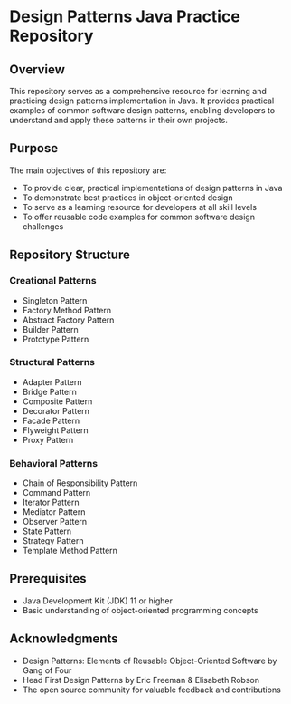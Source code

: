 # Design Patterns Java Practice Repository

## Overview
This repository serves as a comprehensive resource for learning and practicing design patterns implementation in Java. It provides practical examples of common software design patterns, enabling developers to understand and apply these patterns in their own projects.

## Purpose
The main objectives of this repository are:
- To provide clear, practical implementations of design patterns in Java
- To demonstrate best practices in object-oriented design
- To serve as a learning resource for developers at all skill levels
- To offer reusable code examples for common software design challenges

## Repository Structure

### Creational Patterns
- Singleton Pattern
- Factory Method Pattern
- Abstract Factory Pattern
- Builder Pattern
- Prototype Pattern

### Structural Patterns
- Adapter Pattern
- Bridge Pattern
- Composite Pattern
- Decorator Pattern
- Facade Pattern
- Flyweight Pattern
- Proxy Pattern

### Behavioral Patterns
- Chain of Responsibility Pattern
- Command Pattern
- Iterator Pattern
- Mediator Pattern
- Observer Pattern
- State Pattern
- Strategy Pattern
- Template Method Pattern

## Prerequisites
- Java Development Kit (JDK) 11 or higher
- Basic understanding of object-oriented programming concepts

## Acknowledgments
- Design Patterns: Elements of Reusable Object-Oriented Software by Gang of Four
- Head First Design Patterns by Eric Freeman & Elisabeth Robson
- The open source community for valuable feedback and contributions
